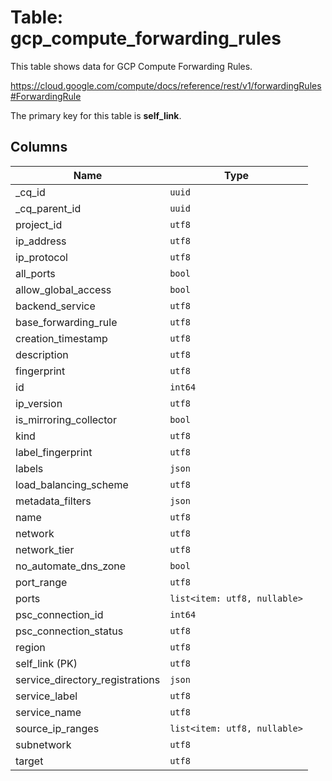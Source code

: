# Table: gcp_compute_forwarding_rules

This table shows data for GCP Compute Forwarding Rules.

https://cloud.google.com/compute/docs/reference/rest/v1/forwardingRules#ForwardingRule

The primary key for this table is **self_link**.

## Columns

| Name          | Type          |
| ------------- | ------------- |
|_cq_id|`uuid`|
|_cq_parent_id|`uuid`|
|project_id|`utf8`|
|ip_address|`utf8`|
|ip_protocol|`utf8`|
|all_ports|`bool`|
|allow_global_access|`bool`|
|backend_service|`utf8`|
|base_forwarding_rule|`utf8`|
|creation_timestamp|`utf8`|
|description|`utf8`|
|fingerprint|`utf8`|
|id|`int64`|
|ip_version|`utf8`|
|is_mirroring_collector|`bool`|
|kind|`utf8`|
|label_fingerprint|`utf8`|
|labels|`json`|
|load_balancing_scheme|`utf8`|
|metadata_filters|`json`|
|name|`utf8`|
|network|`utf8`|
|network_tier|`utf8`|
|no_automate_dns_zone|`bool`|
|port_range|`utf8`|
|ports|`list<item: utf8, nullable>`|
|psc_connection_id|`int64`|
|psc_connection_status|`utf8`|
|region|`utf8`|
|self_link (PK)|`utf8`|
|service_directory_registrations|`json`|
|service_label|`utf8`|
|service_name|`utf8`|
|source_ip_ranges|`list<item: utf8, nullable>`|
|subnetwork|`utf8`|
|target|`utf8`|